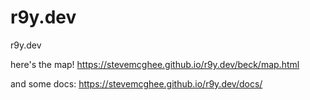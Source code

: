 # r9y.dev

r9y.dev

here's the map! <https://stevemcghee.github.io/r9y.dev/beck/map.html>

and some docs: <https://stevemcghee.github.io/r9y.dev/docs/>
